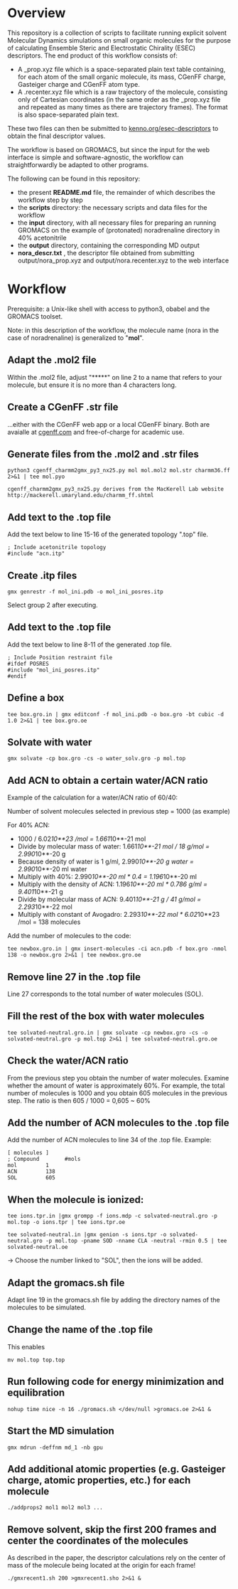 # Overview
This repository is a collection of scripts to facilitate running explicit solvent Molecular Dynamics simulations on small organic molecules for the purpose of calculating Ensemble Steric and Electrostatic Chirality (ESEC) descriptors. The end product of this workflow consists of:
* A _prop.xyz file which is a space-separated plain text table containing, for each atom of the small organic molecule, its mass, CGenFF charge, Gasteiger charge and CGenFF atom type.
* A .recenter.xyz file which is a raw trajectory of the molecule, consisting only of Cartesian coordinates (in the same order as the _prop.xyz file and repeated as many times as there are trajectory frames). The format is also space-separated plain text.

These two files can then be submitted to [kenno.org/esec-descriptors](https://kenno.org/esec-descriptors/) to obtain the final descriptor values.

The workflow is based on GROMACS, but since the input for the web interface is simple and software-agnostic, the workflow can straightforwardly be adapted to other programs.

The following can be found in this repository:
* the present **README.md** file, the remainder of which describes the workflow step by step
* the **scripts** directory: the necessary scripts and data files for the workflow
* the **input** directory, with all necessary files for preparing an running GROMACS on the example of (protonated) noradrenaline directory in 40% acetonitrile
* the **output** directory, containing the corresponding MD output
* **nora_descr.txt** , the descriptor file obtained from submitting output/nora_prop.xyz and output/nora.recenter.xyz to the web interface

# Workflow
Prerequisite: a Unix-like shell with access to python3, obabel and the GROMACS toolset.

Note: in this description of the workflow, the molecule name (nora in the case of noradrenaline) is generalized to "**mol**".

## Adapt the .mol2 file
Within the .mol2 file, adjust "*****" on line 2 to a name that refers to your molecule, but ensure it is no more than 4 characters long. 

## Create a CGenFF .str file
...either with the CGenFF web app or a local CGenFF binary. Both are avaialle at [cgenff.com](https://cgenff.com) and free-of-charge for academic use.

## Generate files from the .mol2 and .str files

    python3 cgenff_charmm2gmx_py3_nx25.py mol mol.mol2 mol.str charmm36.ff 2>&1 | tee mol.pyo
    
    cgenff_charmm2gmx_py3_nx25.py derives from the MacKerell Lab website http://mackerell.umaryland.edu/charmm_ff.shtml

## Add text to the .top file
Add the text below to line 15-16 of the generated topology ".top" file.

    ; Include acetonitrile topology
    #include "acn.itp"
 
## Create .itp files

    gmx genrestr -f mol_ini.pdb -o mol_ini_posres.itp

Select group 2 after executing.

## Add text to the .top file
Add the text below to line 8-11 of the generated .top file.

    ; Include Position restraint file
    #ifdef POSRES
    #include "mol_ini_posres.itp"
    #endif
 
## Define a box

    tee box.gro.in | gmx editconf -f mol_ini.pdb -o box.gro -bt cubic -d 1.0 2>&1 | tee box.gro.oe

## Solvate with water

    gmx solvate -cp box.gro -cs -o water_solv.gro -p mol.top

## Add ACN to obtain a certain water/ACN ratio
Example of the calculation for a water/ACN ratio of 60/40:

Number of solvent molecules selected in previous step = 1000 (as example)

For 40% ACN: 
- 1000 / 6.02*10**23 /mol = 1.661*10**-21 mol
- Divide by molecular mass of water: 1.661*10**-21 mol / 18 g/mol = 2.990*10**-20 g
- Because density of water is 1 g/ml, 2.990*10**-20 g water = 2.990*10**-20 ml water
- Multiply with 40%: 2.990*10**-20 ml * 0.4 = 1.196*10**-20 ml
- Multiply with the density of ACN: 1.196*10**-20 ml * 0.786 g/ml = 9.401*10**-21 g
- Divide by molecular mass of ACN: 9.401*10**-21 g / 41 g/mol = 2.293*10**-22 mol
- Multiply with constant of Avogadro: 2.293*10**-22 mol * 6.02*10**23 /mol = 138 molecules

Add the number of molecules to the code:

    tee newbox.gro.in | gmx insert-molecules -ci acn.pdb -f box.gro -nmol 138 -o newbox.gro 2>&1 | tee newbox.gro.oe


## Remove line 27 in the .top file
Line 27 corresponds to the total number of water molecules (SOL).

## Fill the rest of the box with water molecules

    tee solvated-neutral.gro.in | gmx solvate -cp newbox.gro -cs -o solvated-neutral.gro -p mol.top 2>&1 | tee solvated-neutral.gro.oe

## Check the water/ACN ratio
From the previous step you obtain the number of water molecules. Examine whether the amount of water is approximately 60%.
For example, the total number of molecules is 1000 and you obtain 605 molecules in the previous step. The ratio is then 605 / 1000 = 0,605 ~ 60%

## Add the number of ACN molecules to the .top file
Add the number of ACN molecules to line 34 of the .top file. 
Example:

    [ molecules ]
    ; Compound        #mols
    mol         1
    ACN         138
    SOL         605


## When the molecule is ionized:

    tee ions.tpr.in |gmx grompp -f ions.mdp -c solvated-neutral.gro -p mol.top -o ions.tpr | tee ions.tpr.oe

    tee solvated-neutral.in |gmx genion -s ions.tpr -o solvated-neutral.gro -p mol.top -pname SOD -nname CLA -neutral -rmin 0.5 | tee solvated-neutral.oe

-> Choose the number linked to "SOL", then the ions will be added. 

## Adapt the gromacs.sh file
Adapt line 19 in the gromacs.sh file by adding the directory names of the molecules to be simulated.

## Change the name of the .top file
This enables 

    mv mol.top top.top

## Run following code for energy minimization and equilibration

    nohup time nice -n 16 ./gromacs.sh </dev/null >gromacs.oe 2>&1 &

## Start the MD simulation

    gmx mdrun -deffnm md_1 -nb gpu 

## Add additional atomic properties (e.g. Gasteiger charge, atomic properties, etc.) for each molecule

    ./addprops2 mol1 mol2 mol3 ...

## Remove solvent, skip the first 200 frames and center the coordinates of the molecules
As described in the paper, the descriptor calculations rely on the center of mass of the molecule being located at the origin for each frame!

    ./gmxrecent1.sh 200 >gmxrecent1.sho 2>&1 &
